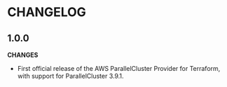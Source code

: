 # CHANGELOG

## 1.0.0

**CHANGES**
- First official release of the AWS ParallelCluster Provider for Terraform, with support for ParallelCluster 3.9.1.
